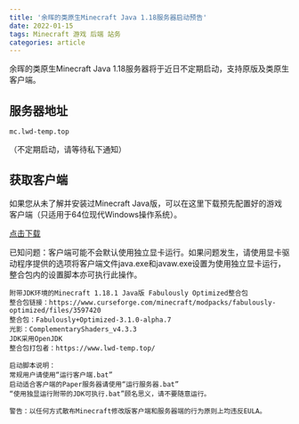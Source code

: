 ```yaml
---
title: '余晖的类原生Minecraft Java 1.18服务器启动预告'
date: 2022-01-15
tags: Minecraft 游戏 后端 站务
categories: article
---
```

余晖的类原生Minecraft Java 1.18服务器将于近日不定期启动，支持原版及类原生客户端。

## 服务器地址

```
mc.lwd-temp.top
```

（不定期启动，请等待私下通知）

## 获取客户端

如果您从未了解并安装过Minecraft Java版，可以在这里下载预先配置好的游戏客户端（只适用于64位现代Windows操作系统）。

[点击下载](https://drive.lwd-temp.top/api?path=/Minecraft/Minecraft_1.18.1_Java_FabulouslyOptimized_x64.7z&raw=true)

已知问题：客户端可能不会默认使用独立显卡运行。如果问题发生，请使用显卡驱动程序提供的选项将客户端文件java.exe和javaw.exe设置为使用独立显卡运行，整合包内的设置脚本亦可执行此操作。

```
附带JDK环境的Minecraft 1.18.1 Java版 Fabulously Optimized整合包
整合包链接：https://www.curseforge.com/minecraft/modpacks/fabulously-optimized/files/3597420
整合包：Fabulously+Optimized-3.1.0-alpha.7
光影：ComplementaryShaders_v4.3.3
JDK采用OpenJDK
整合包打包者：https://www.lwd-temp.top/

启动脚本说明：
常规用户请使用“运行客户端.bat”
启动适合客户端的Paper服务器请使用“运行服务器.bat”
“使用独显运行附带的JDK可执行.bat”顾名思义，请不要随意运行。

警告：以任何方式散布Minecraft修改版客户端和服务器端的行为原则上均违反EULA。
```
